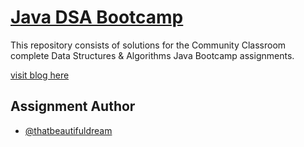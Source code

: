 
# [Java DSA Bootcamp](https://github.com/kunal-kushwaha/DSA-Bootcamp-Java)

This repository consists of solutions for the Community Classroom complete Data Structures & Algorithms Java Bootcamp assignments.

[visit blog here](https://thatbeautifuldream.github.io/java-dsa-bootcamp/)
## Assignment Author

- [@thatbeautifuldream](https://www.github.com/thatbeautifuldream)

  
